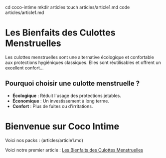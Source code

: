 

cd coco-intime
mkdir articles
touch articles/article1.md
code articles/article1.md
# Les Bienfaits des Culottes Menstruelles

Les culottes menstruelles sont une alternative écologique et confortable aux protections hygiéniques classiques. Elles sont réutilisables et offrent un excellent confort...

## Pourquoi choisir une culotte menstruelle ?

- **Écologique** : Réduit l'usage des protections jetables.
- **Économique** : Un investissement à long terme.
- **Confort** : Plus de fuites ou d'irritations.

# Bienvenue sur Coco Intime

Voici nos packs : 
(articles/article1.md)

<p>Voici notre premier article : <a href="articles/article1.html">Les Bienfaits des Culottes Menstruelles</a></p>

